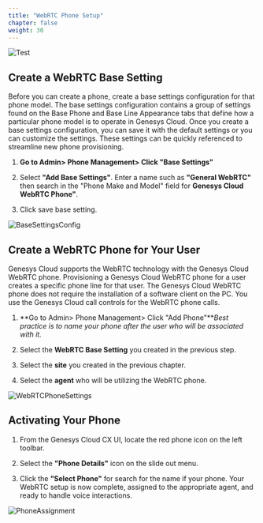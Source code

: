 ```yaml
---
title: "WebRTC Phone Setup"
chapter: false
weight: 30
---
```

![Test](/images/testing2.jpg)
## Create a WebRTC Base Setting

 Before you can create a phone, create a base settings configuration for that phone model. The base settings configuration contains a group of settings found on the Base Phone and Base Line Appearance tabs that define how a particular phone model is to operate in Genesys Cloud. Once you create a base settings configuration, you can save it with the default settings or you can customize the settings. These settings can be quickly referenced to streamline new phone provisioning. 


1. **Go to Admin> Phone Management> Click "Base Settings"**

2.  Select **"Add Base Settings"**. Enter a name such as **"General WebRTC"** then search in the "Phone Make and Model" field for **Genesys Cloud WebRTC Phone"**. 

3. Click save base setting.


![BaseSettingsConfig](/images/BaseSettings.jpg)

## Create a WebRTC Phone for Your User

 Genesys Cloud supports the WebRTC technology with the Genesys Cloud WebRTC phone. Provisioning a Genesys Cloud WebRTC phone for a user creates a specific phone line for that user. The Genesys Cloud WebRTC phone does not require the installation of a software client on the PC. You use the Genesys Cloud call controls for the WebRTC phone calls.

1. **Go to Admin> Phone Management> Click "Add Phone"***Best practice is to name your phone after the user who will be associated with it.* 
 
 2. Select the **WebRTC Base Setting** you created in the previous step. 
 
 3. Select the **site** you created in the previous chapter. 
 
 4.  Select the **agent** who will be utilizing the WebRTC phone.  


![WebRTCPhoneSettings](/images/PhoneSetup.jpg)

## Activating Your Phone

1. From the Genesys Cloud CX UI, locate the red phone icon on the left toolbar. 

2. Select the **"Phone Details"** icon on the slide out menu. 

3. Click the **"Select Phone"** for search for the name if your phone. Your WebRTC setup is now complete, assigned to the appropriate agent, and ready to handle voice interactions. 


![PhoneAssignment](/images/PhoneSelect.jpg)